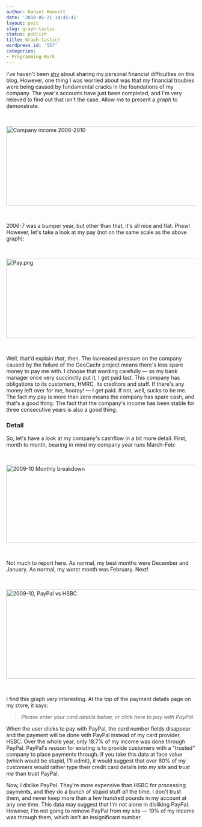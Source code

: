 ```yaml
---
author: Daniel Kennett
date: '2010-05-21 14:45:41'
layout: post
slug: graph-tastic
status: publish
title: Graph-tastic!
wordpress_id: '557'
categories:
- Programming-Work
---
```


<!--more--><p>I've haven't been <a href="http://ikennd.ac/2010/02/playing-the-game%E2%80%A6-and-losing/">shy</a> about sharing my personal financial difficulties on this blog. However, one thing I was worried about was that my financial troubles were being caused by fundamental cracks in the foundations of my company. The year's accounts have just been completed, and I'm very relieved to find out that isn't the case. Allow me to present a <em>graph</em> to demonstrate.</p>
<p> </p>
<p><img style="display: block; margin-left: auto; margin-right: auto;" src="http://ikennd.ac/pictures/for_posts/2010/05/Income.png" border="0" alt="Company income 2006-2010" width="536" height="211" /></p>
<p> </p>
<p>2006-7 was a bumper year, but other than that, it's all nice and flat. Phew! However, let's take a look at my pay (not on the same scale as the above graph):</p>
<p> </p>
<p><img style="display: block; margin-left: auto; margin-right: auto;" src="http://ikennd.ac/pictures/for_posts/2010/05/Pay.png" border="0" alt="Pay.png" width="536" height="211" /></p>
<p> </p>
<p>Well, that'd explain <em>that</em>, then. The increased pressure on the company caused by the failure of the GeoCachr project means there's less spare money to pay me with. I choose that wording carefully — as my bank manager once very succinctly put it, I get paid last. This company has obligations to its customers, HMRC, its creditors and staff. If there's any money left over for me, hooray! — I get paid. If not, well, sucks to be me. The fact my pay is more than zero means the company has spare cash, and that's a good thing. The fact that the company's income has been stable for three consecutive years is also a good thing.</p>
<h3>Detail</h3>
<p>So, let's have a look at my company's cashflow in a bit more detail. First, month to month, bearing in mind my company year runs March-Feb:</p>
<p> </p>
<p><img style="display: block; margin-left: auto; margin-right: auto;" src="http://ikennd.ac/pictures/for_posts/2010/05/Sales.png" border="0" alt="2009-10 Monthly breakdown" width="516" height="207" /></p>
<p> </p>
<p>Not much to report here. As normal, my best months were December and January. As normal, my worst month was February. Next!</p>
<p> </p>
<p><img style="display: block; margin-left: auto; margin-right: auto;" src="http://ikennd.ac/pictures/for_posts/2010/05/PayPalVHSBC.png" border="0" alt="2009-10, PayPal vs HSBC" width="516" height="237" /></p>
<p> </p>
<p>I find this graph <em>very </em>interesting. At the top of the payment details page on my store, it says:</p>
<blockquote>
<p><em>Please enter your card details below, or click here to pay with PayPal.</em></p>
</blockquote>
<p>When the user clicks to pay with PayPal, the card number fields disappear and the payment will be done with PayPal instead of my card provider, HSBC. Over the whole year, only 18.7% of my income was done through PayPal. PayPal's <em>reason</em> for existing is to provide customers with a "trusted" company to place payments through. If you take this data at face value (which would be stupid, I'll admit), it would suggest that over 80% of my customers would rather type their credit card details into <em>my </em>site and trust <em>me</em> than trust PayPal.</p>
<p>Now, I dislike PayPal. They're more expensive than HSBC for processing payments, and they do a bunch of stupid stuff <em>all</em> the time. I don't trust them, and never keep more than a few hundred pounds in my account at any one time. This data may suggest that I'm not alone in disliking PayPal. However, I'm not going to remove PayPal from my site — 19% of my income was through them, which isn't an insignificant number.</p>